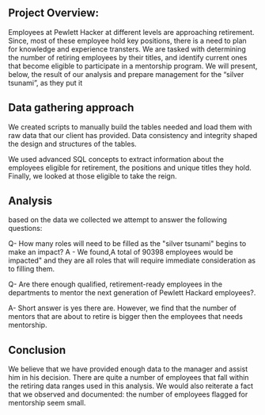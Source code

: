 ## Project Overview:

 Employees at Pewlett Hacker at different levels are approaching retirement. Since, most of these employee hold key positions, there is a need to plan for knowledge and experience transters. We are tasked with determining the number of retiring employees by their titles, and identify current ones that become eligible to participate in a mentorship program. We will present, below, the result of our analysis and prepare management for the “silver tsunami”, as they put it

## Data gathering approach

We created scripts to manually build the tables needed and load them with raw data that our client has provided. Data consistency and integrity shaped the design and structures of the tables.

We used advanced SQL concepts to extract information about the employees eligible for retirement, the positions and unique titles they hold. Finally, we looked at those eligible to take the reign.

## Analysis

based on the data we collected we attempt to answer the following questions: 

Q- How many roles will need to be filled as the "silver tsunami" begins to make an impact? 
A - We found,A total of 90398 employees would be impacted" and they are all roles that will require immediate consideration as to filling them.


Q- Are there enough qualified, retirement-ready employees in the departments to mentor the next generation of Pewlett Hackard employees?.

A- Short answer is yes there are. However, we find that the number of mentors that are about to retire is bigger then the employees that needs mentorship.

## Conclusion

We believe that we have provided enough data to the manager and assist him in his decision. There are quite a number of employees that fall within the retiring data ranges used in this analysis. We would also reiterate a fact that we observed and documented: the number of employees flagged for mentorship seem small.
